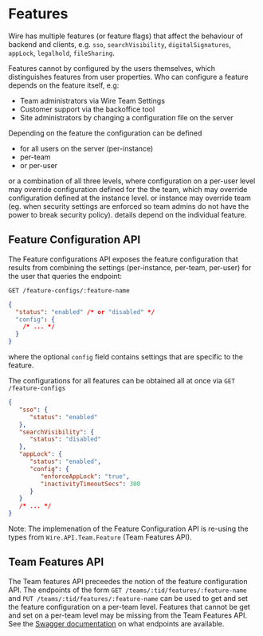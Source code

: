 # Features

Wire has multiple features (or feature flags) that affect the behaviour of
backend and clients, e.g. `sso`, `searchVisibility`, `digitalSignatures`,
`appLock`, `legalhold`, `fileSharing`.

Features cannot by configured by the users themselves, which distinguishes
features from user properties. Who can configure a feature depends on the
feature itself, e.g:

- Team administrators via Wire Team Settings
- Customer support via the backoffice tool
- Site administrators by changing a configuration file on the server

Depending on the feature the configuration can be defined

- for all users on the server (per-instance)
- per-team
- or per-user

or a combination of all three levels, where configuration on a per-user level
may override configuration defined for the the team, which may override
configuration defined at the instance level.  or instance may override team
(eg. when security settings are enforced so team admins do not have the
power to break security policy).  details depend on the individual feature.

## Feature Configuration API

The Feature configurations API exposes the feature configuration that results
from combining the settings (per-instance, per-team, per-user) for the user that
queries the endpoint:

`GET /feature-configs/:feature-name`

```json
{
  "status": "enabled" /* or "disabled" */
  "config": {
    /* ... */
  }
}
```

where the optional `config` field contains settings that are specific to the feature.

The configurations for all features can be obtained all at once via `GET
/feature-configs`

```json
{
   "sso": {
      "status": "enabled"
   },
   "searchVisibility": {
      "status": "disabled"
   },
   "appLock": {
      "status": "enabled",
      "config": {
         "enforceAppLock": "true",
         "inactivityTimeoutSecs": 300
      }
   }
   /* ... */
}
```

Note: The implemenation of the Feature Configuration API is re-using the types
from `Wire.API.Team.Feature` (Team Features API).

## Team Features API

The Team features API preceedes the notion of the feature configuration API. The
endpoints of the form `GET /teams/:tid/features/:feature-name` and `PUT
/teams/:tid/features/:feature-name` can be used to get and set the feature
configuration on a per-team level. Features that cannot be get and set on a
per-team level may be missing from the Team Features API. See the [Swagger
documentation](../../understand/api-client-perspective/swagger.md) on what
endpoints are available.
